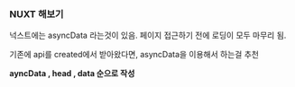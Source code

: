 ### NUXT 해보기 

넉스트에는 asyncData 라는것이 있음.
페이지 접근하기 전에 로딩이 모두 마무리 됨.

기존에 api를 created에서 받아왔다면, asyncData을 이용해서 하는걸 추천

**ayncData , head , data 순으로 작성**